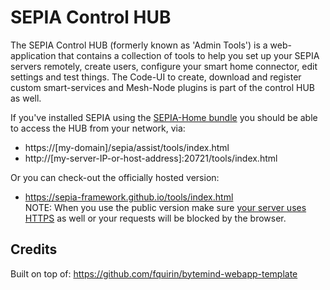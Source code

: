 # SEPIA Control HUB
The SEPIA Control HUB (formerly known as 'Admin Tools') is a web-application that contains a collection of tools to help you set up your SEPIA servers remotely, create users, configure your smart home connector, edit settings and test things. 
The Code-UI to create, download and register custom smart-services and Mesh-Node plugins is part of the control HUB as well.  
  
If you've installed SEPIA using the [SEPIA-Home bundle](https://github.com/SEPIA-Framework/sepia-installation-and-setup/releases) you should be able to access the HUB from your network, via:  
* https://[my-domain]/sepia/assist/tools/index.html  
* http://[my-server-IP-or-host-address]:20721/tools/index.html  

Or you can check-out the officially hosted version:  
* https://sepia-framework.github.io/tools/index.html  
NOTE: When you use the public version make sure [your server uses HTTPS](https://github.com/SEPIA-Framework/sepia-docs/wiki/SSL-for-your-Server) as well or your requests will be blocked by the browser.
  
## Credits
Built on top of: https://github.com/fquirin/bytemind-webapp-template
